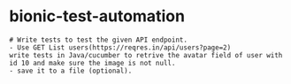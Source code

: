 # bionic-test-automation

    # Write tests to test the given API endpoint.
    - Use GET List users(https://reqres.in/api/users?page=2)
    write tests in Java/cucumber to retrive the avatar field of user with id 10 and make sure the image is not null.
    - save it to a file (optional).
